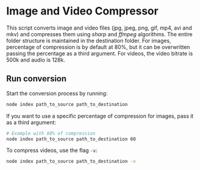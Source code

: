 # Image and Video Compressor

This script converts image and video files (jpg, jpeg, png, gif, mp4, avi and mkv) and compresses them using *sharp* and *ffmpeg* algorithms.
The entire folder structure is maintained in the destination folder.
For images, percentage of compression is by default at 80%, but it can be overwritten passing the percentage as a third argument.
For videos, the video bitrate is 500k and audio is 128k.

## Run conversion

Start the conversion process by running: 

```bash
node index path_to_source path_to_destination
```

If you want to use a specific percentage of compression for images, pass it as a third argument:

```bash
# Example with 60% of compression
node index path_to_source path_to_destination 60
```

To compress videos, use the flag `-v`:

```bash
node index path_to_source path_to_destination -v
```